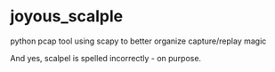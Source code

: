 # joyous_scalple
python pcap tool using scapy to better organize capture/replay magic 

And yes, scalpel is spelled incorrectly - on purpose.
